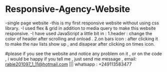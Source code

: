 # Responsive-Agency-Website
-single page website
-this is my first responsive website without using css library.
-I used flex & grid in addition to media query to make this website responsive.
-I have used JavaScript a little bit in :
1.header : change the color of header after scrolling and onload .
2.on bars icon : after clicking it to make the nav lists show up , and disapear after clicking on times icon.

#please if you see the website and notice any problem on it , or on the code , i would be happy if you tell me ,
just send me message ,  email: rabie201097_1_11@hotmail.com   ||| whatsapp : +249113583477
